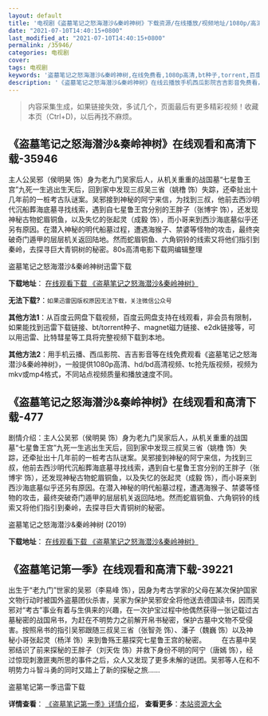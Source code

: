 ```yaml
---
layout: default
title: '电视剧《盗墓笔记之怒海潜沙&秦岭神树》下载资源/在线播放/视频地址/1080p/高清/蓝光'
date: "2021-07-10T14:40:15+0800"
last_modified_at: "2021-07-10T14:40:15+0800"
permalink: /35946/
categories: 电视剧
cover:
tags: 电视剧
keywords: '盗墓笔记之怒海潜沙&秦岭神树,在线免费看,1080p高清,bt种子,torrent,百度云盘,magnet,磁力链,迅雷下载资源'
description: '《盗墓笔记之怒海潜沙&秦岭神树》在线云播放手机西瓜影院吉吉影音免费看，1080p高清bd/hd未删减完整版和tc抢先枪版，mkv/mp4格式，附带bt/torrent种子、magnet/磁力链、百度云盘、网盘资源迅雷下载链接'
---
```


>内容采集生成，如果链接失效，多试几个，页面最后有更多精彩视频！收藏本页（Ctrl+D)，以后再找不麻烦。


## 《盗墓笔记之怒海潜沙&秦岭神树》在线观看和高清下载-35946

主人公吴邪（侯明昊 饰）身为老九门吴家后人，从机关重重的战国墓“七星鲁王宫”九死一生逃出生天后，回到家中发现三叔吴三省（姚橹 饰）失踪，还牵扯出十几年前的一桩考古队谜案。吴邪接到神秘的阿宁来信，为找到三叔，他前去西沙明代沉船葬海底墓寻找线索，遇到自七星鲁王宫分别的王胖子（张博宇 饰），还发现神秘古物蛇眉铜鱼，以及失忆的张起灵（成毅 饰），而小哥来到西沙海底墓似乎还另有原因。在潜入神秘的明代船墓过程，遭遇海猴子、禁婆等怪物的攻击，最终突破奇门遁甲的层层机关返回陆地。然而蛇眉铜鱼、六角铜铃的线索又将他们指引到秦岭，去探寻巨大青铜树的秘密。80s高清电影下载网编辑整理


盗墓笔记之怒海潜沙&秦岭神树迅雷下载

**下载地址**： [在线观看下载 《盗墓笔记之怒海潜沙&秦岭神树》](https://www.993dy.com//vod-detail-id-35612.html) 


**无法下载?**：`如果迅雷因版权原因无法下载，关注微信公众号 `

**其他方法1**：从百度云网盘下载视频，百度云网盘支持在线观看，非会员有限制，如果能找到迅雷下载链接、bt/torrent种子、magnet磁力链接、e2dk链接等，可以用迅雷、比特彗星等工具将完整视频下载到本地。

**其他方法2**：用手机云播、西瓜影院、吉吉影音等在线免费观看《盗墓笔记之怒海潜沙&秦岭神树》，一般提供1080p高清、hd/bd高清视频、tc抢先版视频，视频为mkv或mp4格式，不同站点视频质量和播放速度不同。


## 《盗墓笔记之怒海潜沙&秦岭神树》在线观看和高清下载-477

剧情介绍：主人公吴邪（侯明昊 饰）身为老九门吴家后人，从机关重重的战国墓“七星鲁王宫”九死一生逃出生天后，回到家中发现三叔吴三省（姚橹 饰）失踪，还牵扯出十几年前的一桩考古队谜案。吴邪接到神秘的阿宁来信，为找到三叔，他前去西沙明代沉船葬海底墓寻找线索，遇到自七星鲁王宫分别的王胖子（张博宇 饰），还发现神秘古物蛇眉铜鱼，以及失忆的张起灵（成毅 饰），而小哥来到西沙海底墓似乎还另有原因。在潜入神秘的明代船墓过程，遭遇海猴子、禁婆等怪物的攻击，最终突破奇门遁甲的层层机关返回陆地。然而蛇眉铜鱼、六角铜铃的线索又将他们指引到秦岭，去探寻巨大青铜树的秘密。


盗墓笔记之怒海潜沙&秦岭神树 (2019)

**下载地址**： [在线观看下载 《盗墓笔记之怒海潜沙&秦岭神树》](https://www.btbtdy.me/btdy/dy15949.html) 


## 《盗墓笔记第一季》在线观看和高清下载-39221

出生于&ldquo;老九门&rdquo;世家的吴邪（李易峰 饰），因身为考古学家的父母在某次保护国家文物行动时被国外盗墓团伙杀害，吴家为保护吴邪安全将他送去德国读书，因而吴邪对“考古”事业有着与生俱来的兴趣，在一次护宝过程中他偶然获得一张记载过古墓秘密的战国帛书，为赶在不明势力之前解开帛书秘密，保护古墓中文物不受侵害。按照帛书的指引吴邪跟随三叔吴三省（张智尧 饰）、潘子（魏巍 饰）以及神秘小哥张起灵（杨洋 饰）来到鲁殇王墓探究七星鲁王宫的秘密。&nbsp;　　在古墓中吴邪结识了前来探秘的王胖子（刘天佐 饰）并救下身份不明的阿宁（唐嫣 饰），经过惊现刺激匪夷所思的事件之后，众人又发现了更多未解的谜团。吴邪等人在和不明势力斗智斗勇的同时又踏上了新的探秘之旅……


盗墓笔记第一季迅雷下载

**详情查看**： [《盗墓笔记第一季》详情介绍](/movie/39221/)， **查看更多**：[本站资源大全](/movie/t/all/)

